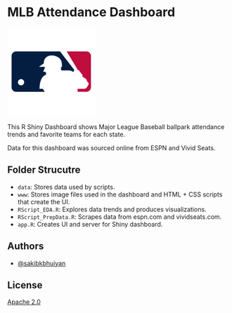 # MLB Attendance Dashboard
<img src="https://github.com/sakibkbhuiyan/mlb-attendance-dashboard/blob/main/www/logo_MLB.png?raw=true" alt="MLB Logo" width="200"/>

This R Shiny Dashboard shows Major League Baseball ballpark attendance trends and favorite teams for each state. 

Data for this dashboard was sourced online from ESPN and Vivid Seats. 


## Folder Strucutre
* `data`: Stores data used by scripts. 
* `www`: Stores image files used in the dashboard and HTML + CSS scripts that create the UI. 
* `RScript_EDA.R`: Explores data trends and produces visualizations. 
* `RScript_PrepData.R`: Scrapes data from espn.com and vividseats.com. 
* `app.R`: Creates UI and server for Shiny dashboard. 


## Authors

- [@sakibkbhuiyan](https://www.github.com/sakibkbhuiyan)


## License

[Apache 2.0](https://choosealicense.com/licenses/apache-2.0/)

